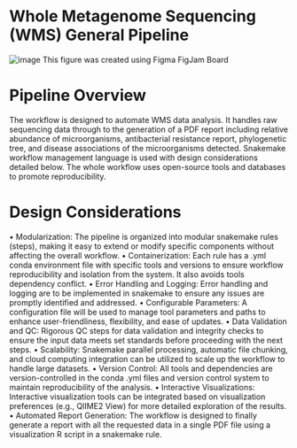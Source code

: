 # Whole Metagenome Sequencing (WMS) General Pipeline
![image](https://github.com/user-attachments/assets/56206c54-ec2b-4511-8fce-b0bd6b2e0410)
This figure was created using Figma FigJam Board

# Pipeline Overview
The workflow is designed to automate WMS data analysis. It handles raw sequencing data through to the generation of a PDF report including relative abundance of microorganisms, antibacterial resistance report, phylogenetic tree, and disease associations of the microorganisms detected. Snakemake workflow management language is used with design considerations detailed below. The whole workflow uses open-source tools and databases to promote reproducibility.

# Design Considerations
•	Modularization: The pipeline is organized into modular snakemake rules (steps), making it easy to extend or modify specific components without affecting the overall workflow.
•	Containerization: Each rule has a .yml conda environment file with specific tools and versions to ensure workflow reproducibility and isolation from the system. It also avoids tools dependency conflict.
•	Error Handling and Logging: Error handling and logging are to be implemented in snakemake to ensure any issues are promptly identified and addressed.
•	Configurable Parameters: A configuration file will be used to manage tool parameters and paths to enhance user-friendliness, flexibility, and ease of updates.
•	Data Validation and QC: Rigorous QC steps for data validation and integrity checks to ensure the input data meets set standards before proceeding with the next steps.
•	Scalability: Snakemake parallel processing, automatic file chunking, and cloud computing integration can be utilized to scale up the workflow to handle large datasets.
•	Version Control: All tools and dependencies are version-controlled in the conda .yml files and version control system to maintain reproducibility of the analysis.
•	Interactive Visualizations: Interactive visualization tools can be integrated based on visualization preferences (e.g., QIIME2 View) for more detailed exploration of the results.
•	Automated Report Generation: The workflow is designed to finally generate a report with all the requested data in a single PDF file using a visualization R script in a snakemake rule.
